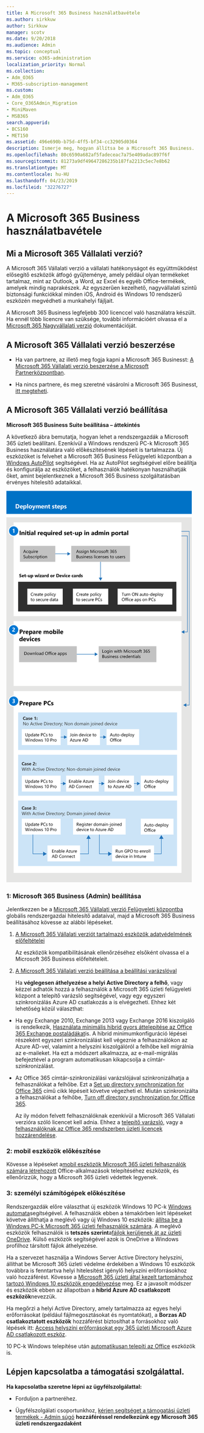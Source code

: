 ```yaml
---
title: A Microsoft 365 Business használatbavétele
ms.author: sirkkuw
author: Sirkkuw
manager: scotv
ms.date: 9/20/2018
ms.audience: Admin
ms.topic: conceptual
ms.service: o365-administration
localization_priority: Normal
ms.collection:
- Adm_O365
- M365-subscription-management
ms.custom:
- Adm_O365
- Core_O365Admin_Migration
- MiniMaven
- MSB365
search.appverid:
- BCS160
- MET150
ms.assetid: 496e690b-b75d-4ff5-bf34-cc32905d0364
description: Ismerje meg, hogyan állítsa be a Microsoft 365 Business.
ms.openlocfilehash: 80c6590a682af5fadeceac7a75e409adac897f6f
ms.sourcegitcommit: 81273a9df49647286235b187fa2213c5ec7e8b62
ms.translationtype: MT
ms.contentlocale: hu-HU
ms.lasthandoff: 04/23/2019
ms.locfileid: "32276727"
---
```

# <a name="get-started-with-microsoft-365-business"></a>A Microsoft 365 Business használatbavétele

## <a name="what-is-microsoft-365-business"></a>Mi a Microsoft 365 Vállalati verzió?

A Microsoft 365 Vállalati verzió a vállalati hatékonyságot és együttműködést elősegítő eszközök átfogó gyűjteménye, amely például olyan termékeket tartalmaz, mint az Outlook, a Word, az Excel és egyéb Office-termékek, amelyek mindig naprakészek. Az egyszerűen kezelhető, nagyvállalati szintű biztonsági funkciókkal minden iOS, Android és Windows 10 rendszerű eszközén megvédheti a munkahelyi fájljait.
  
A Microsoft 365 Business legfeljebb 300 licenccel való használatra készült. Ha ennél több licencre van szüksége, további információért olvassa el a [Microsoft 365 Nagyvállalati verzió](https://go.microsoft.com/fwlink/p/?linkid=860986) dokumentációját. 
  
## <a name="get-microsoft-365-business"></a>A Microsoft 365 Vállalati verzió beszerzése

- Ha van partnere, az illető meg fogja kapni a Microsoft 365 Businesst: [A Microsoft 365 Vállalati verzió beszerzése a Microsoft Partnerközpontban](get-microsoft-365-business.md).
    
- Ha nincs partnere, és meg szeretné vásárolni a Microsoft 365 Businesst, [itt megteheti](https://www.microsoft.com/en-us/microsoft-365/business).
    
## <a name="set-up-microsoft-365-business"></a>A Microsoft 365 Vállalati verzió beállítása

 **Microsoft 365 Business Suite beállítása – áttekintés**
  
A következő ábra bemutatja, hogyan lehet a rendszergazdák a Microsoft 365 üzleti beállítani. Ezenkívül a Windows rendszerű PC-k Microsoft 365 Business használatára való előkészítésének lépéseit is tartalmazza. Új eszközöket is felvehet a Microsoft 365 Business Felügyeleti központban a [Windows AutoPilot](add-autopilot-devices-and-profile.md) segítségével. Ha az AutoPilot segítségével előre beállítja és konfigurálja az eszközöket, a felhasználók hatékonyan használhatják őket, amint bejelentkeznek a Microsoft 365 Business szolgáltatásban érvényes hitelesítő adataikkal.
  
![A diagram that shows the setup and management flow for admins, and also for a user](media/249f81fc-7e79-44c7-8425-3a0b7b651c3b.png)
  
### <a name="1-set-up-microsoft-365-business-admin"></a>1: Microsoft 365 Business (Admin) beállítása

Jelentkezzen be a [Microsoft 365 Vállalati verzió Felügyeleti központba](https://portal.office.com/adminportal/home) globális rendszergazdai hitelesítő adataival, majd a Microsoft 365 Business beállításához kövesse az alábbi lépéseket. 
  
1. [A Microsoft 365 Vállalati verziót tartalmazó eszközök adatvédelmének előfeltételei](pre-requisites-for-data-protection.md)
    
    Az eszközök kompatibilitásának ellenőrzéséhez elsőként olvassa el a Microsoft 365 Business előfeltételeit.
    
2. [A Microsoft 365 Vállalati verzió beállítása a beállítási varázslóval](set-up.md)
    
    Ha **véglegesen áthelyezése a helyi Active Directory a felhő**, vagy kézzel adhatók hozzá a felhasználók a Microsoft 365 üzleti felügyeleti központ a telepítő varázsló segítségével, vagy egy egyszeri szinkronizálás Azure AD csatlakozás a is elvégezheti. Ehhez két lehetőség közül választhat: 
    
  - Ha egy Exchange 2010, Exchange 2013 vagy Exchange 2016 kiszolgáló is rendelkezik, [Használata minimális hibrid gyors áttelepítése az Office 365 Exchange postaládákat](https://support.office.com/article/fdecceed-0702-4af3-85be-f2a0013937ef)is. A hibrid minimumkonfiguráció lépései részeként egyszeri szinkronizálást kell végeznie a felhasználókon az Azure AD-vel, valamint a helyszíni kiszolgálóról a felhőbe kell migrálnia az e-maileket. Ha ezt a módszert alkalmazza, az e-mail-migrálás befejeztével a program automatikusan kikapcsolja a címtár-szinkronizálást.
    
  - Az Office 365 címtár-szinkronizálási varázslójával szinkronizálhatja a felhasználókat a felhőbe. Ezt a [Set up directory synchronization for Office 365](https://support.office.com/article/1b3b5318-6977-42ed-b5c7-96fa74b08846) című cikk lépéseit követve végezheti el. Miután szinkronizálta a felhasználókat a felhőbe, [Turn off directory synchronization for Office 365](https://support.office.com/article/ee5f861e-bd48-4267-83d1-a4ead4b4a00d).
    
    Az ily módon felvett felhasználóknak ezenkívül a Microsoft 365 Vállalati verzióra szóló licencet kell adnia. Ehhez a [telepítő varázsló](set-up.md), vagy a [felhasználóknak az Office 365 rendszerben üzleti licencek hozzárendelése](https://support.office.com/article/997596B5-4173-4627-B915-36ABAC6786DC).
    
### <a name="2-prepare-mobile-devices"></a>2: mobil eszközök előkészítése

Kövesse a lépéseket a[mobil eszközök Microsoft 365 üzleti felhasználók számára létrehozott](set-up-mobile-devices.md) Office-alkalmazások telepítéséhez eszközök, és ellenőrizzük, hogy a Microsoft 365 üzleti védettek legyenek. 
  
### <a name="3-prepare-pcs"></a>3: személyi számítógépek előkészítése

Rendszergazdák előre választhat új eszközök Windows 10 PC-k [Windows automata](add-autopilot-devices-and-profile.md)segítségével. A felhasználók ebben a témakörben leírt lépéseket követve állíthatja a meglévő vagy új Windows 10 eszközök: [állítsa be a Windows PC-k Microsoft 365 üzleti felhasználók számára](set-up-windows-devices.md). A meglévő eszközök felhasználók is **tetszés szerint**a[fájlok kerüljenek át az üzleti OneDrive](move-files-to-onedrive.md). Külső eszközök segítségével azok is OneDrive a Windows profilhoz társított fájlok áthelyezése.
  
Ha a szervezet használja a Windows Server Active Directory helyszíni, állíthat be Microsoft 365 üzleti védelme érdekében a Windows 10 eszközök továbbra is fenntartva helyi hitelesítést igénylő helyszíni erőforrásokhoz való hozzáférést. Kövesse a [Microsoft 365 üzleti által kezelt tartományhoz tartozó Windows 10 eszközök engedélyezése](manage-windows-devices.md) meg. Ez a javasolt módszer és eszközök ebben az állapotban a **hibrid Azure AD csatlakozott eszközök**nevezzük. 
  
Ha megőrzi a helyi Active Directory, amely tartalmazza az egyes helyi erőforrásokat (például fájlmegosztásokat és nyomtatókat), a **Borzas AD csatlakoztatott eszközök** hozzáférést biztosíthat a forrásokhoz való lépések itt: [Access helyszíni erőforrásokat egy 365 üzleti Microsoft Azure AD csatlakozott eszköz](access-resources.md).
  
10 PC-k Windows telepítése után [automatikusan telepíti az Office](auto-install-or-uninstall-office.md) eszközök is. 
  
## <a name="contact-support"></a>Lépjen kapcsolatba a támogatási szolgálattal.

 **Ha kapcsolatba szeretne lépni az ügyfélszolgálattal:**
  
- Forduljon a partneréhez.
    
- Ügyfélszolgálati csoportunkhoz, [kérjen segítséget a támogatási üzleti termékek - Admin súgó](https://support.office.com/article/32a17ca7-6fa0-4870-8a8d-e25ba4ccfd4b) **hozzáféréssel rendelkezünk egy Microsoft 365 üzleti rendszergazdaként**
    

